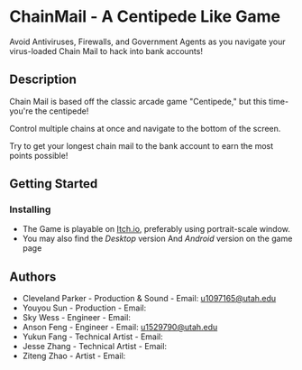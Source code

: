 # ChainMail - A Centipede Like Game

Avoid Antiviruses, Firewalls, and Government Agents as you navigate your virus-loaded Chain Mail to hack into bank accounts!

## Description

Chain Mail is based off the classic arcade game "Centipede," but this time- you're the centipede! 

Control multiple chains at once and navigate to the bottom of the screen. 

Try to get your longest chain mail to the bank account to earn the most points possible!

## Getting Started

### Installing

* The Game is playable on [Itch.io](https://tratos.itch.io/chain-mail), preferably using portrait-scale window.
* You may also find the *Desktop* version And *Android* version on the game page

## Authors

- Cleveland Parker - Production & Sound - Email: [u1097165@utah.edu](mailto:u1097165@utah.edu)
- Youyou Sun - Production - Email: []()
- Sky Wess - Engineer - Email: []()
- Anson Feng - Engineer - Email: [u1529790@utah.edu](mailto:u1529790@utah.edu)
- Yukun Fang - Technical Artist - Email:[]()
- Jesse Zhang - Technical Artist - Email:[]()
- Ziteng Zhao - Artist - Email:[]()